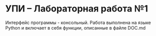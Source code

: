 # УПИ – Лабораторная работа №1
Интерфейс программы - консольный. Работа выполнена на языке Python и включает в себя функции, описанные в файле DOC.md
